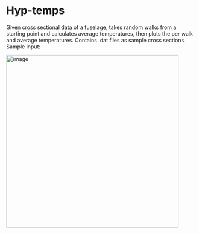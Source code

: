 # Hyp-temps
Given cross sectional data of a fuselage, takes random walks from a starting point and calculates average temperatures, then plots the per walk and average temperatures. Contains .dat files as sample cross sections. 
Sample input:

<img width="457" alt="image" src="https://github.com/user-attachments/assets/2a5093ab-e74f-4bee-ae2f-f60e5821aab6" />

